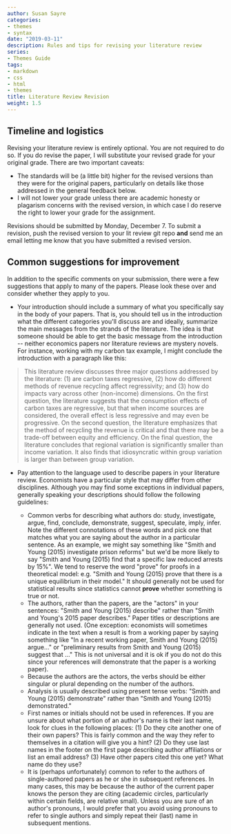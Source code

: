 ```yaml
---
author: Susan Sayre
categories:
- themes
- syntax
date: "2019-03-11"
description: Rules and tips for revising your literature review
series:
- Themes Guide
tags:
- markdown
- css
- html
- themes
title: Literature Review Revision
weight: 1.5
---
```

## Timeline and logistics

Revising your literature review is entirely optional. You are not required to do so. If you do revise the paper, I will substitute your revised grade for your original grade. There are two important caveats:

- The standards will be (a little bit) higher for the revised versions than they were for the original papers, particularly on details like those addressed in the general feedback below.
- I will not lower your grade unless there are academic honesty or plagarism concerns with the revised version, in which case I do reserve the right to lower your grade for the assignment.

Revisions should be submitted by Monday, December 7. To submit a revision, push the revised version to your lit review git repo **and** send me an email letting me know that you have submitted a revised version.

## Common suggestions for improvement

In addition to the specific comments on your submission, there were a few suggestions that apply to many of the papers. Please look these over and consider whether they apply to you.

- Your introduction should include a summary of what you specifically say in the body of your papers. That is, you should tell us in the introduction what the different categories you'll discuss are and ideally, summarize the main messages from the strands of the literature. The idea is that someone should be able to get the basic message from the introduction -- neither economics papers nor literature reviews are mystery novels. For instance, working with my carbon tax example, I might conclude the introduction with a paragraph like this:

> This literature review discusses three major questions addressed by the literature: (1) are carbon taxes regressive, (2) how do different methods of revenue recycling affect regressivity; and (3) how do impacts vary across other (non-income) dimensions. On the first question, the literature suggests that the consumption effects of carbon taxes are regressive, but that when income sources are considered, the overall effect is less regressive and may even be progressive. On the second question, the literature emphasizes that the method of recycling the revenue is critical and that there may be a trade-off between equity and efficiency. On the final question, the literature concludes that regional variation is significantly smaller than income variation. It also finds that idiosyncratic within group variation is larger than between group variation.

- Pay attention to the language used to describe papers in your literature review. Economists have a particular style that may differ from other disciplines. Although you may find some exceptions in individual papers, generally speaking your descriptions should follow the following guidelines:

    * Common verbs for describing what authors do: study, investigate, argue, find, conclude, demonstrate, suggest, speculate, imply, infer. Note the different connotations of these words and pick one that matches what you are saying about the author in a particular sentence. As an example, we might say something like "Smith and Young (2015) investigate prison reforms" but we'd be more likely to say "Smith and Young (2015) find that a specific law reduced arrests by 15%". We tend to reserve the word "prove" for proofs in a theoretical model: e.g. "Smith and Young (2015) prove that there is a unique equilibrium in their model." It should generally not be used for statistical results since statistics cannot **prove** whether something is true or not.
    * The authors, rather than the papers, are the "actors" in your sentences: "Smith and Young (2015) describe" rather than "Smith and Young's 2015 paper describes." Paper titles or descriptions are generally not used. (One exception: economists will sometimes indicate in the text when a result is from a working paper by saying something like "In a recent working paper, Smith and Young (2015) argue..." or "preliminary results from Smith and Young (2015) suggest that ..." This is not universal and it is ok if you do not do this since your references will demonstrate that the paper is a working paper).
    * Because the authors are the actors, the verbs should be either singular or plural depending on the number of the authors.
    * Analysis is usually described using present tense verbs: "Smith and Young (2015) demonstrate" rather than "Smith and Young (2015) demonstrated."
    * First names or initials should not be used in references. If you are unsure about what portion of an author's name is their last name, look for clues in the following places: (1) Do they cite another one of their own papers? This is fairly common and the way they refer to themselves in a citation will give you a hint? (2) Do they use last names in the footer on the first page describing author affiliations or list an email address? (3) Have other papers cited this one yet? What name do they use?
    * It is (perhaps unfortunately) common to refer to the authors of single-authored papers as he or she in subsequent references. In many cases, this may be because the author of the current paper knows the person they are citing (academic circles, particularly within certain fields, are relative small). Unless you are sure of an author's pronouns, I would prefer that you avoid using pronouns to refer to single authors and simply repeat their (last) name in subsequent mentions.